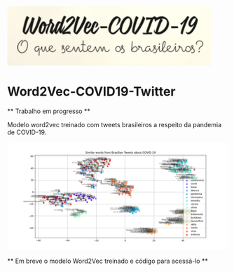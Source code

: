 ![Word2Vec-COVID19-Twitter](https://github.com/HAILab-PUCPR/Word2Vec-COVID19-Twitter/blob/master/w2v.png?raw=true)
# Word2Vec-COVID19-Twitter

** Trabalho em progresso **

Modelo word2vec treinado com tweets brasileiros a respeito da pandemia de COVID-19.

![Palavras similares](https://github.com/HAILab-PUCPR/Word2Vec-COVID19-Twitter/blob/master/Figure_0.png?raw=true)

** Em breve o modelo Word2Vec treinado e código para acessá-lo **
